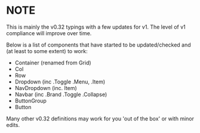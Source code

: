 # NOTE

This is mainly the v0.32 typings with a few updates for v1. The level of v1 compliance will improve over time.

Below is a list of components that have started to be updated/checked and (at least to some extent) to work:

- Container (renamed from Grid)
- Col
- Row
- Dropdown (inc .Toggle .Menu, .Item)
- NavDropdown (inc. Item)
- Navbar (inc .Brand .Toggle .Collapse)
- ButtonGroup
- Button

Many other v0.32 definitions may work for you 'out of the box' or with minor edits.
